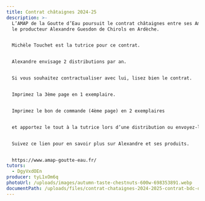 ```yaml
---
title: Contrat châtaignes 2024-25
description: >-
  L’AMAP de la Goutte d’Eau poursuit le contrat châtaignes entre ses Amapiens et
  le producteur Alexandre Guesdon de Chirols en Ardèche.


  Michèle Touchet est la tutrice pour ce contrat.


  Alexandre envisage 2 distributions par an.


  Si vous souhaitez contractualiser avec lui, lisez bien le contrat.


  Imprimez la 3ème page en 1 exemplaire.


  Imprimez le bon de commande (4ème page) en 2 exemplaires


  et apportez le tout à la tutrice lors d’une distribution ou envoyez-le avec votre paiement à son adresse indiquée en bas de page.


  Suivez ce lien pour en savoir plus sur Alexandre et ses produits.


  https://www.amap-goutte-eau.fr/
tutors:
  - DgyVxdOEn
producer: tyL1xOm6q
photoUrl: /uploads/images/autumn-taste-chestnuts-600w-698353891.webp
documentPath: /uploads/files/contrat-chataignes-2024-2025-contrat-bdc-decembre-produits-disponibles-tarifs.pdf
---
```

